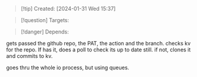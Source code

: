 
>[!tip] Created: [2024-01-31 Wed 15:37]

>[!question] Targets: 

>[!danger] Depends: 

gets passed the github repo, the PAT, the action and the branch.
checks kv for the repo.
If has it, does a poll to check its up to date still.
if not, clones it and commits to kv.



goes thru the whole io process, but using queues.